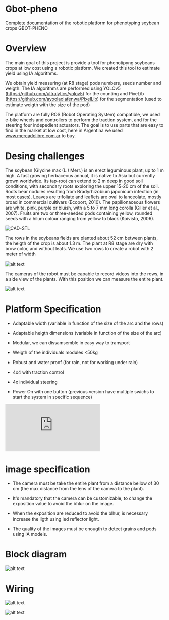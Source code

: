 # Gbot-pheno

Complete documentation of the robotic platform for phenotyping soybean crops GBOT-PHENO

# Overview

The main goal of this project is provide a tool for phenotipyng soybeans crops at low cost using a robotic platform. We created this tool to estimate yield using IA algorithms.

We obtain yield measuring (at R8 stage) pods numbers, seeds number and weigth. The IA algorithms are performed using YOLOv5 (https://github.com/ultralytics/yolov5) for the counting and PixeLib (https://github.com/ayoolaolafenwa/PixelLib) for the segmentation (used to estimate weigth with the size of the pod)

The platform are fully ROS (Robot Operating System) compatible, we used e-bike wheels and controllers to perform the traction system, and for the steering four indepedient actuators. The goal is to use parts that are easy to find in the market at low cost, here in Argentina we used www.mercadolibre.com.ar to buy.

# Desing challenges

The soybean (Glycine max (L.) Merr.) is an erect leguminous plant, up to 1 m high. A fast growing herbaceous annual, it is native to Asia but currently grown worldwide. Its tap-root can extend to 2 m deep in good soil conditions, with secondary roots exploring the upper 15-20 cm of the soil. Roots bear nodules resulting from Bradyrhizobium japonicum infection (in most cases). Leaves are trifoliate and leaflets are oval to lanceolate, mostly broad in commercial cultivars (Ecoport, 2010). The papilionaceous flowers are white, pink, purple or bluish, with a 5 to 7 mm long corolla (Giller et al., 2007). Fruits are two or three-seeded pods containing yellow, rounded seeds with a hilum colour ranging from yellow to black (Koivisto, 2006).





![CAD-STL](https://github.com/jepeloa/gbot_pheno/blob/main/soybean.jpg)






The rows in the soybeans fields are planted about 52 cm between plants, the heigth of the crop is about 1.3 m. The plant at R8 stage are dry with brow color, and without leafs. We use two rows to create a robot with 2 meter of width

![alt text](https://github.com/jepeloa/gbot_pheno/blob/main/stages_soybean.jpg)

The cameras of the robot must be capable to record videos into the rows, in a side view of the plants. With this position we can measure the entire plant.

![alt text](https://github.com/jepeloa/gbot_pheno/blob/main/soybean_pods.jpg)

# Platform Specification

- Adaptable width (variable in function of the size of the arc and the rows)

- Adaptable heigth dimensions (variable in function of the size of the arc)

- Modular, we can dissamsemble in easy way to transport

- Weigth of the individuals modules <50kg

- Robust and water proof (for rain, not for working under rain)

- 4x4 with traction control

- 4x individual steering

- Power On with one button (previous version have multiple swichs to start the system in specific sequence)

![alt text](https://github.com/jepeloa/gbot_pheno/blob/main/gbot.stl)


# image specification

- The camera must be take the entire plant from a distance bellow of 30 cm (the max distance from the lens of the camera to the plant).

- It's mandatory that the camera can be customizable, to change the exposition value to avoid the bhlur on the image.

- When the exposition are reduced to avoid the blhur, is necessary increase the ligth using led reflector light.

- The quality of the images must be enougth to detect grains and pods using IA models.

# Block diagram

![alt text](https://github.com/jepeloa/gbot_pheno/blob/main/Schematic_gbot_v3.drawio.png)


# Wiring


![alt text](https://github.com/jepeloa/gbot_pheno/blob/main/wires_AC1.png)

![alt text](https://github.com/jepeloa/gbot_pheno/blob/main/wires_AC2.png)



